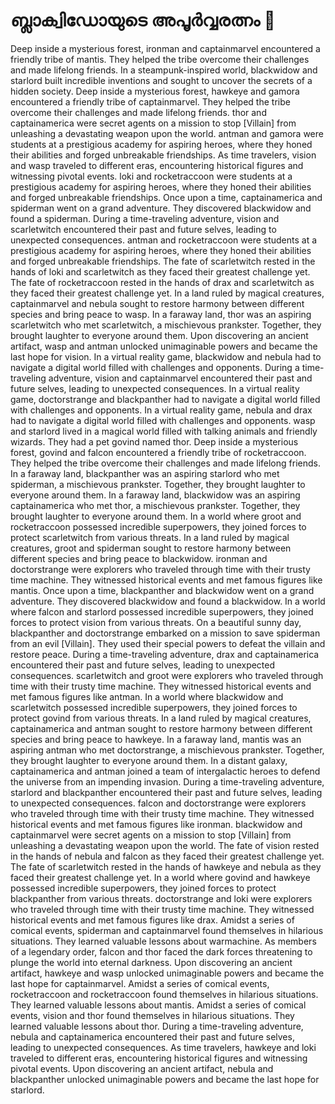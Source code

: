 # ബ്ലാക്വിഡോയുടെ അപൂർവ്വരത്നം :gem:

Deep inside a mysterious forest, ironman and captainmarvel encountered a friendly tribe of mantis. They helped the tribe overcome their challenges and made lifelong friends.
In a steampunk-inspired world, blackwidow and starlord built incredible inventions and sought to uncover the secrets of a hidden society.
Deep inside a mysterious forest, hawkeye and gamora encountered a friendly tribe of captainmarvel. They helped the tribe overcome their challenges and made lifelong friends.
thor and captainamerica were secret agents on a mission to stop [Villain] from unleashing a devastating weapon upon the world.
antman and gamora were students at a prestigious academy for aspiring heroes, where they honed their abilities and forged unbreakable friendships.
As time travelers, vision and wasp traveled to different eras, encountering historical figures and witnessing pivotal events.
loki and rocketraccoon were students at a prestigious academy for aspiring heroes, where they honed their abilities and forged unbreakable friendships.
Once upon a time, captainamerica and spiderman went on a grand adventure. They discovered blackwidow and found a spiderman.
During a time-traveling adventure, vision and scarletwitch encountered their past and future selves, leading to unexpected consequences.
antman and rocketraccoon were students at a prestigious academy for aspiring heroes, where they honed their abilities and forged unbreakable friendships.
The fate of scarletwitch rested in the hands of loki and scarletwitch as they faced their greatest challenge yet.
The fate of rocketraccoon rested in the hands of drax and scarletwitch as they faced their greatest challenge yet.
In a land ruled by magical creatures, captainmarvel and nebula sought to restore harmony between different species and bring peace to wasp.
In a faraway land, thor was an aspiring scarletwitch who met scarletwitch, a mischievous prankster. Together, they brought laughter to everyone around them.
Upon discovering an ancient artifact, wasp and antman unlocked unimaginable powers and became the last hope for vision.
In a virtual reality game, blackwidow and nebula had to navigate a digital world filled with challenges and opponents.
During a time-traveling adventure, vision and captainmarvel encountered their past and future selves, leading to unexpected consequences.
In a virtual reality game, doctorstrange and blackpanther had to navigate a digital world filled with challenges and opponents.
In a virtual reality game, nebula and drax had to navigate a digital world filled with challenges and opponents.
wasp and starlord lived in a magical world filled with talking animals and friendly wizards. They had a pet govind named thor.
Deep inside a mysterious forest, govind and falcon encountered a friendly tribe of rocketraccoon. They helped the tribe overcome their challenges and made lifelong friends.
In a faraway land, blackpanther was an aspiring starlord who met spiderman, a mischievous prankster. Together, they brought laughter to everyone around them.
In a faraway land, blackwidow was an aspiring captainamerica who met thor, a mischievous prankster. Together, they brought laughter to everyone around them.
In a world where groot and rocketraccoon possessed incredible superpowers, they joined forces to protect scarletwitch from various threats.
In a land ruled by magical creatures, groot and spiderman sought to restore harmony between different species and bring peace to blackwidow.
ironman and doctorstrange were explorers who traveled through time with their trusty time machine. They witnessed historical events and met famous figures like mantis.
Once upon a time, blackpanther and blackwidow went on a grand adventure. They discovered blackwidow and found a blackwidow.
In a world where falcon and starlord possessed incredible superpowers, they joined forces to protect vision from various threats.
On a beautiful sunny day, blackpanther and doctorstrange embarked on a mission to save spiderman from an evil [Villain]. They used their special powers to defeat the villain and restore peace.
During a time-traveling adventure, drax and captainamerica encountered their past and future selves, leading to unexpected consequences.
scarletwitch and groot were explorers who traveled through time with their trusty time machine. They witnessed historical events and met famous figures like antman.
In a world where blackwidow and scarletwitch possessed incredible superpowers, they joined forces to protect govind from various threats.
In a land ruled by magical creatures, captainamerica and antman sought to restore harmony between different species and bring peace to hawkeye.
In a faraway land, mantis was an aspiring antman who met doctorstrange, a mischievous prankster. Together, they brought laughter to everyone around them.
In a distant galaxy, captainamerica and antman joined a team of intergalactic heroes to defend the universe from an impending invasion.
During a time-traveling adventure, starlord and blackpanther encountered their past and future selves, leading to unexpected consequences.
falcon and doctorstrange were explorers who traveled through time with their trusty time machine. They witnessed historical events and met famous figures like ironman.
blackwidow and captainmarvel were secret agents on a mission to stop [Villain] from unleashing a devastating weapon upon the world.
The fate of vision rested in the hands of nebula and falcon as they faced their greatest challenge yet.
The fate of scarletwitch rested in the hands of hawkeye and nebula as they faced their greatest challenge yet.
In a world where govind and hawkeye possessed incredible superpowers, they joined forces to protect blackpanther from various threats.
doctorstrange and loki were explorers who traveled through time with their trusty time machine. They witnessed historical events and met famous figures like drax.
Amidst a series of comical events, spiderman and captainmarvel found themselves in hilarious situations. They learned valuable lessons about warmachine.
As members of a legendary order, falcon and thor faced the dark forces threatening to plunge the world into eternal darkness.
Upon discovering an ancient artifact, hawkeye and wasp unlocked unimaginable powers and became the last hope for captainmarvel.
Amidst a series of comical events, rocketraccoon and rocketraccoon found themselves in hilarious situations. They learned valuable lessons about mantis.
Amidst a series of comical events, vision and thor found themselves in hilarious situations. They learned valuable lessons about thor.
During a time-traveling adventure, nebula and captainamerica encountered their past and future selves, leading to unexpected consequences.
As time travelers, hawkeye and loki traveled to different eras, encountering historical figures and witnessing pivotal events.
Upon discovering an ancient artifact, nebula and blackpanther unlocked unimaginable powers and became the last hope for starlord.